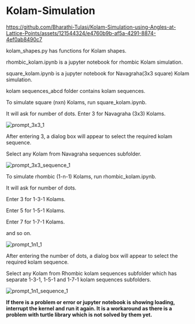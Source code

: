 # Kolam-Simulation

https://github.com/Bharathi-Tulasi/Kolam-Simulation-using-Angles-at-Lattice-Points/assets/121544324/e4760b9b-af5a-4291-8874-4ef0ab8490c7




kolam_shapes.py has functions for Kolam shapes.

rhombic_kolam.ipynb is a jupyter notebook for rhombic Kolam simulation.

square_kolam.ipynb is a jupyter notebook for Navagraha(3x3 square) Kolam simulation.

kolam sequences_abcd folder contains kolam sequences.

To simulate square (nxn) Kolams, run square_kolam.ipynb.

It will ask for number of dots. Enter 3 for Navagraha (3x3) Kolams.

![prompt_3x3_1](https://github.com/Bharathi-Tulasi/Kolam-Simulation/assets/121544324/85f00a20-4012-44cc-a20c-42b292b7e84d)

After entering 3, a dialog box will appear to select the required kolam sequence.

Select any Kolam from Navagraha sequences subfolder.


![prompt_3x3_sequence_1](https://github.com/Bharathi-Tulasi/Kolam-Simulation/assets/121544324/eb0017a6-876b-49c8-aac4-13b4df363bc9)


To simulate rhombic (1-n-1) Kolams, run rhombic_kolam.ipynb.

It will ask for number of dots. 

Enter 3 for 1-3-1 Kolams.

Enter 5 for 1-5-1 Kolams.

Enter 7 for 1-7-1 Kolams.

and so on.

![prompt_1n1_1](https://github.com/Bharathi-Tulasi/Kolam-Simulation/assets/121544324/16141450-f628-422c-9b13-8584033058d7)


After entering the number of dots, a dialog box will appear to select the required kolam sequence.

Select any Kolam from Rhombic kolam sequences subfolder which has separate 1-3-1, 1-5-1 and 1-7-1 kolam sequences subfolders.

![prompt_1n1_sequence_1](https://github.com/Bharathi-Tulasi/Kolam-Simulation/assets/121544324/be1a1070-c51f-459f-a9b5-7c2dc91314a6)

**If there is a problem or error or jupyter notebook is showing loading, interrupt the kernel and run it again. It is a workaround as there is a problem with turtle library which is not solved by them yet.**
